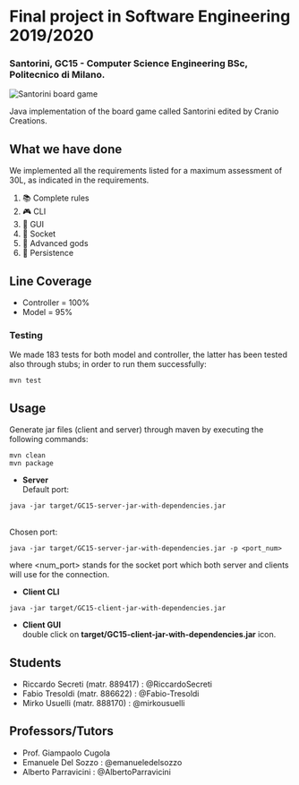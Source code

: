 # Final project in Software Engineering 2019/2020
### Santorini, GC15 - Computer Science Engineering BSc, Politecnico di Milano.

![Santorini board game](https://www.playbazar.it/11316-large/santorini.jpg)

Java implementation of the board game called Santorini edited by Cranio Creations.

## What we have done
We implemented all the requirements listed for a maximum assessment of 30L, as indicated in the requirements.
1) :books: Complete rules
2) :video_game: CLI
3) :palm_tree: GUI
4) :satellite: Socket
5) :trident: Advanced gods
6) :floppy_disk: Persistence

## Line Coverage
- Controller = 100%
- Model = 95%

### Testing
We made 183 tests for both model and controller, the latter has been tested also through stubs; in order to run them successfully:
```shell
mvn test
```

## Usage
Generate jar files (client and server) through maven by executing the following commands:
```shell
mvn clean
mvn package
```
- **Server**<br />
Default port:
```shell
java -jar target/GC15-server-jar-with-dependencies.jar
```
<br />Chosen port:
```shell
java -jar target/GC15-server-jar-with-dependencies.jar -p <port_num>
```
where <num_port> stands for the socket port which both server and clients will use for the connection.
- **Client CLI**
```shell
java -jar target/GC15-client-jar-with-dependencies.jar
```
- **Client GUI**<br />
double click on **target/GC15-client-jar-with-dependencies.jar** icon.

## Students
- Riccardo Secreti (matr. 889417)   :   @RiccardoSecreti
- Fabio Tresoldi (matr. 886622)     :   @Fabio-Tresoldi
- Mirko Usuelli (matr. 888170)      :   @mirkousuelli

## Professors/Tutors
- Prof. Giampaolo Cugola
- Emanuele Del Sozzo        :     @emanueledelsozzo
- Alberto Parravicini       :     @AlbertoParravicini
